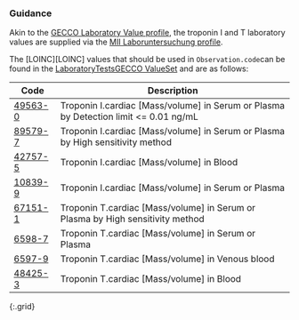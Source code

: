 ### Guidance

Akin to the [GECCO Laboratory Value profile](https://simplifier.net/guide/GermanCoronaConsensusDataSet-ImplementationGuide/Laboratoryvalue), the troponin I and T laboratory values
are supplied via the [MII Laboruntersuchung profile](https://simplifier.net/packages/de.medizininformatikinitiative.kerndatensatz.laborbefund/1.0.6/files/388074).

The [LOINC][LOINC] values that should be used in `Observation.code`can be found in the [LaboratoryTestsGECCO ValueSet](https://simplifier.net/forschungsnetzcovid-19/lab-tests-gecco) and are as follows:

| Code | Description |
| ---- | ----------- |
| [49563-0](https://loinc.org/49563-0) | Troponin I.cardiac [Mass/volume] in Serum or Plasma by Detection limit <= 0.01 ng/mL |
| [89579-7](https://loinc.org/89579-7) | Troponin I.cardiac [Mass/volume] in Serum or Plasma by High sensitivity method |
| [42757-5](https://loinc.org/42757-5) | Troponin I.cardiac [Mass/volume] in Blood |
| [10839-9](https://loinc.org/10839-9) | Troponin I.cardiac [Mass/volume] in Serum or Plasma |
| [67151-1](https://loinc.org/67151-1) | Troponin T.cardiac [Mass/volume] in Serum or Plasma by High sensitivity method |
| [6598-7](https://loinc.org/6598-7) | Troponin T.cardiac [Mass/volume] in Serum or Plasma |
| [6597-9](https://loinc.org/6597-9) | Troponin T.cardiac [Mass/volume] in Venous blood |
| [48425-3](https://loinc.org/48425-3) | Troponin T.cardiac [Mass/volume] in Blood |
{:.grid}
